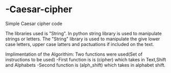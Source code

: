 # -Caesar-cipher
Simple  Caesar cipher code

The libraries used is "String". In python string library is used to manipulate strings or letters. 
The "String" library is used to manipulate the give lower case letters, upper case latters and pactuations if included on the text. 

Implimentation of the Algorithim:
Two functions were used(Set of instructions to be used)
-First function is is (cipher) which takes in Text,Shift and Alphabets
-Second function is (alph_shift) which takes in alphabet shift.

